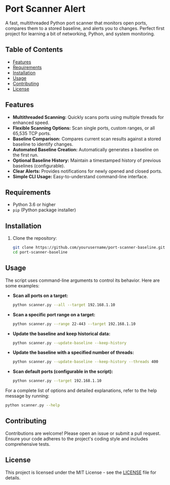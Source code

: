 # Port Scanner Alert

A fast, multithreaded Python port scanner that monitors open ports, compares them to a stored baseline, and alerts you to changes. Perfect first project for learning a bit of networking, Python, and system monitoring.


## Table of Contents

- [Features](#features)
- [Requirements](#requirements)
- [Installation](#installation)
- [Usage](#usage)
- [Contributing](#contributing)
- [License](#license)


## Features

*   **Multithreaded Scanning:**  Quickly scans ports using multiple threads for enhanced speed.
*   **Flexible Scanning Options:** Scan single ports, custom ranges, or all 65,535 TCP ports.
*   **Baseline Comparison:** Compares current scan results against a stored baseline to identify changes.
*   **Automated Baseline Creation:** Automatically generates a baseline on the first run.
*   **Optional Baseline History:**  Maintain a timestamped history of previous baselines (configurable).
*   **Clear Alerts:**  Provides notifications for newly opened and closed ports.
*   **Simple CLI Usage:** Easy-to-understand command-line interface.


## Requirements

*   Python 3.6 or higher
*   `pip` (Python package installer)


## Installation

1.  Clone the repository:

    ```bash
    git clone https://github.com/yourusername/port-scanner-baseline.git
    cd port-scanner-baseline
    ```

## Usage

The script uses command-line arguments to control its behavior.  Here are some examples:

* **Scan all ports on a target:**

    ```bash
    python scanner.py --all --target 192.168.1.10
    ```

* **Scan a specific port range on a target:**

    ```bash
    python scanner.py --range 22-443 --target 192.168.1.10
    ```

* **Update the baseline and keep historical data:**

    ```bash
    python scanner.py --update-baseline --keep-history
    ```

* **Update the baseline with a specified number of threads:**

    ```bash
    python scanner.py --update-baseline --keep-history --threads 400
    ```

* **Scan default ports (configurable in the script):**

    ```bash
    python scanner.py --target 192.168.1.10
    ```

For a complete list of options and detailed explanations, refer to the help message by running:

```bash
python scanner.py --help
```


## Contributing

Contributions are welcome! Please open an issue or submit a pull request.  Ensure your code adheres to the project's coding style and includes comprehensive tests.


## License

This project is licensed under the MIT License - see the [LICENSE](LICENSE) file for details.


